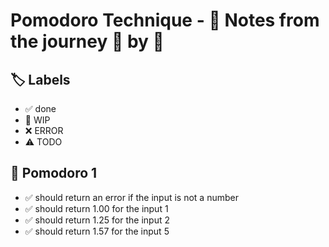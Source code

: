 # Pomodoro Technique - 📝 Notes from the journey 🍅 by 🍅


## 🏷️ Labels

- ✅ done
- 🚧 WIP
- ❌ ERROR
- ⚠ TODO

## 🍅 Pomodoro 1

- ✅ should return an error if the input is not a number
- ✅ should return 1.00 for the input 1
- ✅ should return 1.25 for the input 2
- ✅ should return 1.57 for the input 5
